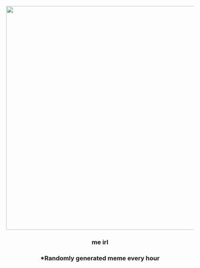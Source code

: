 <p align="center">
        <img src="https://i.redd.it/6hy1ued6l1591.jpg" width="600" height="600">
        </p>
        <h3 align="center">me irl</h3>
        <h3 align="center">*Randomly generated meme every hour</h3>
    
